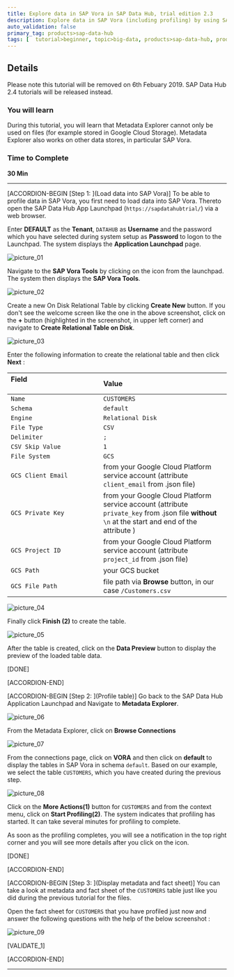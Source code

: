 ```yaml
---
title: Explore data in SAP Vora in SAP Data Hub, trial edition 2.3
description: Explore data in SAP Vora (including profiling) by using SAP Data Hub, trial edition 2.3.
auto_validation: false
primary_tag: products>sap-data-hub
tags: [  tutorial>beginner, topic>big-data, products>sap-data-hub, products>sap-vora  ]
---
```


## Details
Please note this tutorial will be removed on 6th Febuary 2019. SAP Data Hub 2.4 tutorials will be released instead.
### You will learn  
During this tutorial, you will learn that Metadata Explorer cannot only be used on files (for example stored in Google Cloud Storage). Metadata Explorer also works on other data stores, in particular SAP Vora.

### Time to Complete
**30 Min**

---

[ACCORDION-BEGIN [Step 1: ](Load data into SAP Vora)]
To be able to profile data in SAP Vora, you first need to load data into SAP Vora. Thereto open the SAP Data Hub App Launchpad (`https://sapdatahubtrial/`) via a web browser.

Enter **DEFAULT** as the **Tenant**, `DATAHUB` as **Username** and the password which you have selected during system setup as **Password** to logon to the Launchpad. The system displays the **Application Launchpad** page.

![picture_01](./datahub-trial-v2-discovery-part02_01.png)  

Navigate to the **SAP Vora Tools** by clicking on the icon from the launchpad. The system then displays the **SAP Vora Tools**.

![picture_02](./datahub-trial-v2-discovery-part02_02.png)  

Create a new On Disk Relational Table by clicking **Create New** button. If you don't see the welcome screen like the one in the above screenshot, click on the **+** button (highlighted in the screenshot, in upper left corner) and navigate to **Create Relational Table on Disk**.

![picture_03](./datahub-trial-v2-discovery-part02_03.png)  

Enter the following information to create the relational table and then click **Next** :

| Field &nbsp;&nbsp;&nbsp;&nbsp;&nbsp;&nbsp;&nbsp;&nbsp;&nbsp;&nbsp;&nbsp;&nbsp;&nbsp;&nbsp;&nbsp;&nbsp;&nbsp;&nbsp;&nbsp;&nbsp;&nbsp;&nbsp;&nbsp;&nbsp;&nbsp;&nbsp;&nbsp;&nbsp;&nbsp;&nbsp;&nbsp;&nbsp;&nbsp;&nbsp;&nbsp;&nbsp;&nbsp;&nbsp;&nbsp;&nbsp;&nbsp;&nbsp;&nbsp;&nbsp;                          | Value                                                                                       |
| :------------------------------ | :------------------------------------------------------------------------------------------- |
| `Name`                         | `CUSTOMERS`                                                                                 |
| `Schema`                       | `default`                                                                                      |
| `Engine`                       | `Relational Disk`                                                                                |
| `File Type`                    | `CSV`                                                                                       |
| `Delimiter`                    | `;`                                                                                         |
| `CSV Skip Value`               | `1`                                                                                         |
| `File System`                  | `GCS`                                                                                       |
| `GCS Client Email`             | from your Google Cloud Platform service account (attribute `client_email` from .json file)  |
| `GCS Private Key`              | from your Google Cloud Platform service account (attribute `private_key` from .json file **without** `\n` at the start and end of the attribute ) |
| `GCS Project ID`               | from your Google Cloud Platform service account (attribute `project_id` from .json file)    |
| `GCS Path`                     | your GCS bucket                      |
| `GCS File Path`                | file path via **Browse** button, in our case `/Customers.csv`                               |

![picture_04](./datahub-trial-v2-discovery-part02_04.png)  

Finally click **Finish (2)** to create the table.

![picture_05](./datahub-trial-v2-discovery-part02_05.png)

After the table is created, click on the **Data Preview** button to display the preview of the loaded table data.

[DONE]

[ACCORDION-END]

[ACCORDION-BEGIN [Step 2: ](Profile table)]
Go back to the SAP Data Hub Application Launchpad and Navigate to **Metadata Explorer**.

![picture_06](./datahub-trial-v2-discovery-part02_06.png)

From the Metadata Explorer, click on **Browse Connections**

![picture_07](./datahub-trial-v2-discovery-part02_07.png)  

From the connections page, click on **VORA** and then click on **default** to display the tables in SAP Vora in schema `default`.
Based on our example, we select the table `CUSTOMERS`, which you have created during the previous step.

![picture_08](./datahub-trial-v2-discovery-part02_08.png)

Click on the **More Actions(1)** button for `CUSTOMERS` and from the context menu, click on **Start Profiling(2)**. The system indicates that profiling has started. It can take several minutes for profiling to complete.

As soon as the profiling completes, you will see a notification in the top right corner and you will see more details after you click on the icon.

[DONE]

[ACCORDION-END]

[ACCORDION-BEGIN [Step 3: ](Display metadata and fact sheet)]
You can take a look at metadata and fact sheet of the `CUSTOMERS` table just like you did during the previous tutorial for the files.

Open the fact sheet for `CUSTOMERS` that you have profiled just now and answer the following questions with the help of the below screenshot :

![picture_09](./datahub-trial-v2-discovery-part02_09.png)  

[VALIDATE_1]

[ACCORDION-END]

---
